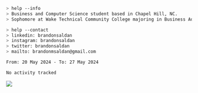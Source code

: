````bash
> help --info
> Business and Computer Science student based in Chapel Hill, NC.
> Sophomore at Wake Technical Community College majoring in Business Administration.
````

````bash
> help --contact
> linkedin: brandonsaldan
> instagram: brandonsaldan
> twitter: brandonsaldan
> mailto: brandonmsaldan@gmail.com
````

<!--START_SECTION:waka-->

```txt
From: 20 May 2024 - To: 27 May 2024

No activity tracked
```

<!--END_SECTION:waka-->

![](https://komarev.com/ghpvc/?username=brandonsaldan&color=6A8AFF)
